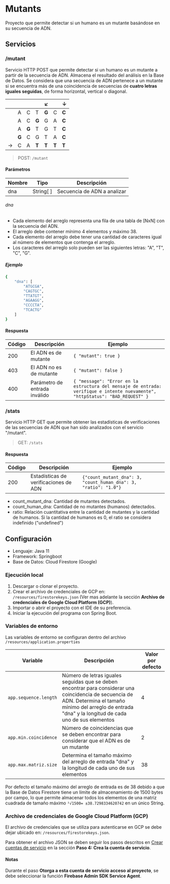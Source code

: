 # Mutants

Proyecto que permite detectar si un humano es un mutante basándose en su secuencia de ADN.

## Servicios

### /mutant

Servicio HTTP POST que permite detectar si un humano es un mutante a partir de la secuencia de ADN. Almacena el resultado del análisis en la Base de Datos.
Se considera que una secuencia de ADN pertenece a un mutante si se encuentra más de una coincidencia de secuencias de **cuatro letras iguales seguidas**, de forma horizontal, vertical o diagonal.

|| | | | ↙ | |↓|
|------| ------ | ------ | ------ | ------ |------ | ------ |
||A|C|T|**G**|C|**C**|
||A|C|**G**|G|A|**C**|
||A|**G**|T|G|T|**C**|
||**G**|C|G|T|A|**C**|
|→|C|A|**T**|**T**|**T**|**T**|


> POST: `/mutant`
#### Parámetros

| Nombre | Tipo | Descripción |
| ------ | ------ | ------ |
| dna | String[ ] | Secuencia de ADN a analizar

###### dna
- Cada elemento del arreglo representa una fila de una tabla de [NxN] con la secuencia del ADN. 
- El arreglo debe contener mínimo 4 elementos y máximo 38.
- Cada elemento del arreglo debe tener una cantidad de caracteres igual al número de elementos que contenga el arreglo.
- Los caracteres del arreglo solo pueden ser las siguientes letras: "A", "T", "C", "G".

##### Ejemplo
```sh
{
    "dna": [
        "ATGCGA",
        "CAGTGC",
        "TTATGT",
        "AGAAGG",
        "CCCCTA",
        "TCACTG"
    ]
}
```

#### Respuesta

| Código | Descripción | Ejemplo |
| ------ | ------ | ------ |
| 200 | El ADN es de mutante | `{ "mutant": true }` |
| 403 | El ADN no es de mutante | `{ "mutant": false }` |
| 400 | Parámetro de entrada inválido| `{ "message": "Error en la estructura del mensaje de entrada: verifique e intente nuevamente", "httpStatus": "BAD_REQUEST" }` |

### /stats

Servicio HTTP GET que permite obtener las estadísticas de verificaciones de las secuencias de ADN que han sido analizados con el servicio "/mutant".


> GET: `/stats`
#### Respuesta

| Código | Descripción | Ejemplo |
| ------ | ------ | ------ |
| 200 | Estadísticas de verificaciones de ADN | `{"count_mutant_dna": 3,    "count_human_dna": 3,    "ratio": "1.0"}` |

- count_mutant_dna: Cantidad de mutantes detectados.
- count_human_dna: Cantidad de no mutantes (humanos) detectados.
- ratio: Relación cuantitativa entre la cantidad de mutantes y la cantidad de humanos. Si la cantidad de humanos es 0, el ratio se considera indefinido ("undefined")

## Configuración

- Lenguaje: Java 11
- Framework: Springboot
- Base de Datos: Cloud Firestore (Google)

### Ejecución local

1. Descargar o clonar el proyecto.
2. Crear el archivo de credenciales de GCP en: `/resources/firestorekeys.json` (Ver mas adelante la sección **Archivo de credenciales de Google Cloud Platform (GCP)**).
3. Importar o abrir el proyecto con el IDE de su preferencia.
4. Iniciar la ejecución del programa con Spring Boot.

### Variables de entorno

Las variables de entorno se configuran dentro del archivo `/resources/application.properties`

| Variable | Descripción | Valor por defecto |
| ------ | ------ | ------ |
| `app.sequence.length` | Número de letras iguales seguidas que se deben encontrar para considerar una coincidencia de secuencia de ADN. Determina el tamaño mínimo del arreglo de entrada "dna" y la longitud de cada uno de sus elementos | 4 |
| `app.min.coincidence` | Número de coincidencias que se deben encontrar para considerar que el ADN es de un mutante | 2 |
| `app.max.matriz.size` | Determina el tamaño máximo del arreglo de entrada "dna" y la longitud de cada uno de sus elementos | 38 |

Por defecto el tamaño máximo del arreglo de entrada es de 38 debido a que la Base de Datos Firestore tiene un límite de almacenamiento de 1500 bytes por campo, lo que permite almacenar todos los elementos de una matriz cuadrada de tamaño máximo `²√1500= ±38.7298334620742` en un único String.

### Archivo de credenciales de Google Cloud Platform (GCP)

El archivo de credenciales que se utiliza para autenticarse en GCP se debe dejar ubicado en: `/resources/firestorekeys.json`.

Para obtener el archivo JSON se deben seguir los pasos descritos en [Crear cuentas de servicio](https://support.google.com/a/answer/7378726?hl=es) en la sección **Paso 4: Crea la cuenta de servicio**.  

#### Notas
Durante el paso **Otorga a esta cuenta de servicio acceso al proyecto**, se debe seleccionar la función **Firebase Admin SDK Service Agent**.

